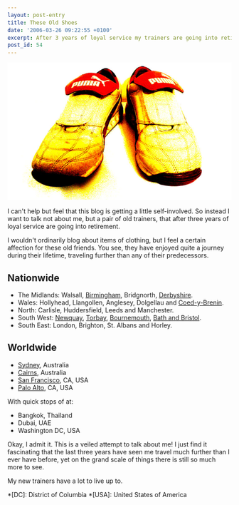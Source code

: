 ```yaml
---
layout: post-entry
title: These Old Shoes
date: '2006-03-26 09:22:55 +0100'
excerpt: After 3 years of loyal service my trainers are going into retirement.
post_id: 54
---
```

![My old pair of trainers](/assets/2006/03/these_old_shoes.jpg)

I can't help but feel that this blog is getting a little self-involved. So instead I want to talk not about me, but a pair of old trainers, that after three years of loyal service are going into retirement.

I wouldn't ordinarily blog about items of clothing, but I feel a certain affection for these old friends. You see, they have enjoyed quite a journey during their lifetime, traveling further than any of their predecessors.

## Nationwide
* The Midlands: Walsall, [Birmingham](http://flickr.com/photos/paulrobertlloyd/sets/72157622390770176/), Bridgnorth, [Derbyshire](http://flickr.com/photos/paulrobertlloyd/sets/72157622265918195/).
* Wales: Hollyhead, Llangollen, Anglesey, Dolgellau and [Coed-y-Brenin](http://flickr.com/photos/paulrobertlloyd/sets/72157622266398563/).
* North: Carlisle, Huddersfield, Leeds and Manchester.
* South West: [Newquay](http://flickr.com/photos/paulrobertlloyd/sets/72157622391218624/), [Torbay](http://flickr.com/photos/paulrobertlloyd/sets/72157622294084908/), [Bournemouth](http://flickr.com/photos/paulrobertlloyd/sets/72157623540740943/), [Bath and Bristol](http://flickr.com/photos/paulrobertlloyd/sets/72157623659637746/).
* South East: London, Brighton, St. Albans and Horley.

## Worldwide
* [Sydney](http://flickr.com/photos/paulrobertlloyd/sets/72157621993226654/), Australia
* [Cairns](http://flickr.com/photos/paulrobertlloyd/sets/72157621869207569/), Australia
* [San Francisco](http://flickr.com/photos/paulrobertlloyd/sets/72157622317161607/), CA, USA
* [Palo Alto](http://flickr.com/photos/paulrobertlloyd/sets/72157622266754053/), CA, USA

With quick stops of at:

* Bangkok, Thailand
* Dubai, UAE
* Washington DC, USA

Okay, I admit it. This is a veiled attempt to talk about me! I just find it fascinating that the last three years have seen me travel much further than I ever have before, yet on the grand scale of things there is still so much more to see.

My new trainers have a lot to live up to.

*[DC]: District of Columbia
*[USA]: United States of America
